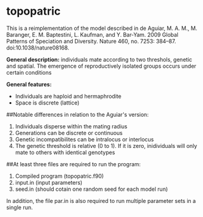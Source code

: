 # topopatric

This is a reimplementation of the model described in
de Aguiar, M. A. M., M. Baranger, E. M. Baptestini, L. Kaufman, and Y. Bar-Yam. 2009
Global Patterns of Speciation and Diversity. Nature 460, no. 7253: 384–87. doi:10.1038/nature08168.

**General description:** individuals mate according to two threshols, genetic and spatial. The emergence
of reproductively isolated groups occurs under certain conditions

**General features:**
* Individuals are haploid and hermaphrodite
* Space is discrete (lattice)

##Notable differences in relation to the Aguiar's version:

1. Individuals disperse within the mating radius
2. Generations can be discrete or continuous
3. Genetic incompatibilites can be intralocus or interlocus
4. The genetic threshold is relative (0 to 1). If it is zero, inidividuals
will only mate to others with identical genotypes

##At least three files are required to run the program:

1. Compiled program (topopatric.f90)
2. input.in (input parameters)
3. seed.in (should cotain one random seed for each model run)

In addition, the file par.in is also required to run multiple parameter sets in a single run.
